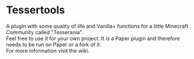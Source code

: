 # Tessertools

A plugin with some quality of life and Vanilla+ functions for a little Minecraft Community called "Tesserania".  
Feel free to use it for your own project. It is a Paper plugin and therefore needs to be run on Paper or a fork of it.  
For more information visit the wiki.